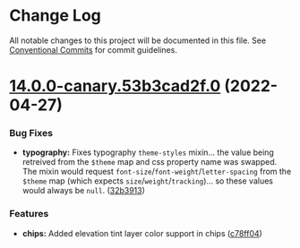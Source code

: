 # Change Log

All notable changes to this project will be documented in this file.
See [Conventional Commits](https://conventionalcommits.org) for commit guidelines.

# [14.0.0-canary.53b3cad2f.0](https://github.com/material-components/material-components-web/compare/v13.0.0...v14.0.0-canary.53b3cad2f.0) (2022-04-27)


### Bug Fixes

* **typography:** Fixes typography `theme-styles` mixin... the value being retreived from the `$theme` map and css property name was swapped. The mixin would request `font-size`/`font-weight`/`letter-spacing` from the `$theme` map (which expects `size`/`weight`/`tracking`)... so these values would always be `null`. ([32b3913](https://github.com/material-components/material-components-web/commit/32b391398aa70f2fbb917cd4649b84d87876cd8e))


### Features

* **chips:** Added elevation tint layer color support in chips ([c78ff04](https://github.com/material-components/material-components-web/commit/c78ff042967de7cf823a9f9826f8f613be9e4846))

